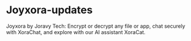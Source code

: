 # Joyxora-updates
Joyxora by Joravy Tech: Encrypt or decrypt any file or app, chat securely with XoraChat, and explore with our AI assistant XoraCat.
